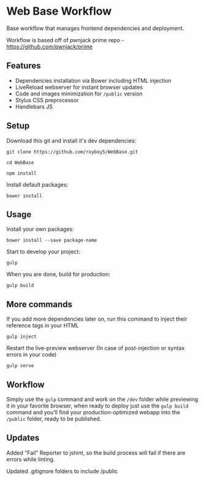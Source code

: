 # Web Base Workflow

Base workflow that manages frontend dependencies and deployment.

Workflow is based off of pwnjack prime repo - https://github.com/pwnjack/prime

## Features

- Dependencies installation via Bower including HTML injection
- LiveReload webserver for instant browser updates
- Code and images minimization for <code>/public</code> version
- Stylus CSS preprocessor
- Handlebars JS

## Setup

Download this git and install it's dev dependencies:

	git clone https://github.com/royboy5/WebBase.git

	cd WebBase

	npm install

Install default packages:

	bower install

## Usage

Install your own packages:

	bower install --save package-name

Start to develop your project:

	gulp

When you are done, build for production:

	gulp build

## More commands

If you add more dependencies later on, run this command to inject their reference tags in your HTML

	gulp inject

Restart the live-preview webserver (In case of post-injection or syntax errors in your code)

	gulp serve

## Workflow

Simply use the <code>gulp</code> command and work on the <code>/dev</code> folder while previewing it in your favorite browser, when ready to deploy just use the <code>gulp build</code> command and you'll find your production-optimized webapp into the <code>/public</code> folder, ready to be published.

## Updates

Added "Fail" Reporter to jshint, so the build process will fail if there are errors while linting.

Updated .gitignore folders to include /public
